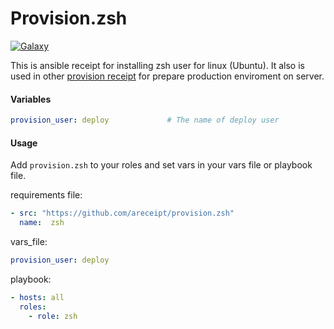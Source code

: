 # Provision.zsh
[![Galaxy](https://img.shields.io/badge/galaxy-provision.zsh-blue.svg?style=flat-square)](https://galaxy.ansible.com/khusnetdinov/provision.zsh/)

This is ansible receipt for installing zsh user for linux (Ubuntu). It also is used in other [provision receipt](https://github.com/khusnetdinov/provisioner) for prepare production enviroment on server.

#### Variables

```yaml
provision_user: deploy             # The name of deploy user
```

#### Usage

Add `provision.zsh` to your roles and set vars in your vars file or playbook file.

requirements file:

```yaml
- src: "https://github.com/areceipt/provision.zsh"
  name:  zsh
```

  vars_file:

```yaml
provision_user: deploy
```

playbook:

```yaml
- hosts: all
  roles:
    - role: zsh
``````
